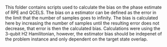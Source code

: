 This folder contains scripts used to calculate the bias on the phase estimate of RPE and QCELS.
The bias on a estimator can be defined as the error in the limit that the number of samples goes to infinity.
The bias is calculated here by increasing the number of samples until the resulting error does not decrease, that error is then the calculated bias.
Calculations were using the 3-qubit H2 Hamilitonian, however, the estimator bias should be indepenet of the problem instance and only dependent on the target state overlap.
